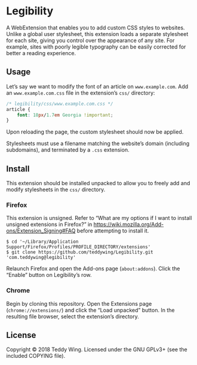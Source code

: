 Legibility
==========

A WebExtension that enables you to add custom CSS styles to websites. Unlike a
global user stylesheet, this extension loads a separate stylesheet for each
site, giving you control over the appearance of any site. For example, sites
with poorly legible typography can be easily corrected for better a reading
experience.


## Usage
Let’s say we want to modify the font of an article on `www.example.com`. Add an
`www.example.com.css` file in the extension’s `css/` directory:

``` css
/* legibility/css/www.example.com.css */
article {
	font: 18px/1.7em Georgia !important;
}
```

Upon reloading the page, the custom stylesheet should now be applied.

Stylesheets must use a filename matching the website’s domain (including
subdomains), and terminated by a `.css` extension.


## Install
This extension should be installed unpacked to allow you to freely add and
modify stylesheets in the `css/` directory.


### Firefox
This extension is unsigned. Refer to “What are my options if I want to install
unsigned extensions in Firefox?” in
https://wiki.mozilla.org/Add-ons/Extension_Signing#FAQ before attempting to
install it.

	$ cd '~/Library/Application Support/Firefox/Profiles/PROFILE_DIRECTORY/extensions'
	$ git clone https://github.com/teddywing/Legibility.git 'com.teddywing@legibility'

Relaunch Firefox and open the Add-ons page (`about:addons`). Click the “Enable”
button on Legibility’s row.


### Chrome
Begin by cloning this repository. Open the Extensions page
(`chrome://extensions/`) and click the “Load unpacked” button. In the resulting
file browser, select the extension’s directory.


## License
Copyright © 2018 Teddy Wing. Licensed under the GNU GPLv3+ (see the included
COPYING file).
